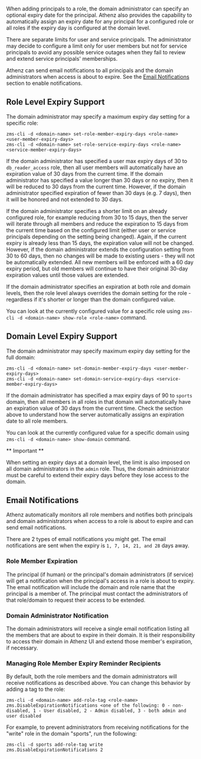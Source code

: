 When adding principals to a role, the domain administrator can specify
an optional expiry date for the principal. Athenz also provides the capability to automatically
assign an expiry date for any principal for a configured role or all roles if the expiry
day is configured at the domain level.

There are separate limits for user and service principals. The administrator may decide to configure
a limit only for user members but not for service principals to avoid any possible
service outages when they fail to review and extend service principals' memberships.

Athenz can send email notifications to all principals and the domain administrators
when access is about to expire. See the [Email Notifications](email_notifications.md) section to enable notifications.

## Role Level Expiry Support

The domain administrator may specify a maximum expiry day setting for a specific role:

```
zms-cli -d <domain-name> set-role-member-expiry-days <role-name> <user-member-expiry-days>
zms-cli -d <domain-name> set-role-service-expiry-days <role-name> <service-member-expiry-days>
```

If the domain administrator has specified a user max expiry days of 30 to `db_reader_access` role,
then all user members will automatically have an expiration value of 30 days from the
current time. If the domain administrator has specified a value longer than 30 days or
no expiry, then it will be reduced to 30 days from the current time. However, if the
domain administrator specified expiration of fewer than 30 days (e.g. 7 days), then
it will be honored and not extended to 30 days.

If the domain administrator specifies a shorter limit on an already configured role, for example
reducing from 30 to 15 days, then the server will iterate through all members and reduce
the expiration to 15 days from the current time based on the configured limit (either user or service
principals depending on the setting being changed). Again, if the current expiry
is already less than 15 days, the expiration value will not be changed. However, if the
domain administrator extends the configuration setting from 30 to 60 days, then no changes
will be made to existing users - they will not be automatically extended. All new members
will be enforced with a 60 day expiry period, but old members will continue to have their
original 30-day expiration values until those values are extended.

If the domain administrator specifies an expiration at both role and domain levels, then
the role level always overrides the domain setting for the role - regardless if it's shorter
or longer than the domain configured value.

You can look at the currently configured value for a specific role using
`zms-cli -d <domain-name> show-role <role-name>` command.

## Domain Level Expiry Support

The domain administrator may specify maximum expiry day setting for the full domain:

```
zms-cli -d <domain-name> set-domain-member-expiry-days <user-member-expiry-days>
zms-cli -d <domain-name> set-domain-service-expiry-days <service-member-expiry-days>
```

If the domain administrator has specified a max expiry days of 90 to `sports` domain,
then all members in all roles in that domain will automatically have an expiration value
of 30 days from the current time. Check the section above to understand how the server
automatically assigns an expiration date to all role members.

You can look at the currently configured value for a specific domain using
`zms-cli -d <domain-name> show-domain` command.

** Important **

When setting an expiry days at a domain level, the limit is also imposed on all domain
administrators in the `admin` role. Thus, the domain administrator must be careful to
extend their expiry days before they lose access to the domain.

## Email Notifications

Athenz automatically monitors all role members and notifies both principals and domain
administrators when access to a role is about to expire and can send email notifications.

There are 2 types of email notifications you might get. The email notifications are
sent when the expiry is `1, 7, 14, 21, and 28` days away.

### Role Member Expiration

The principal (if human) or the principal's domain administrators (if service) will get
a notification when the principal's access in a role is about to expiry. The email
notification will include the domain and role name that the principal is a member of.
The principal must contact the administrators of that role/domain to request their
access to be extended.

### Domain Administrator Notification

The domain administrators will receive a single email notification listing all the members
that are about to expire in their domain. It is their responsibility to access their
domain in Athenz UI and extend those member's expiration, if necessary.

### Managing Role Member Expiry Reminder Recipients

By default, both the role members and the domain administrators will receive notifications as described above.
You can change this behavior by adding a tag to the role:

```
zms-cli -d <domain-name> add-role-tag <role-name> zms.DisableExpirationNotifications <one of the following: 0 - non-disabled, 1 - User disabled, 2 - Admin disabled, 3 - both admin and user disabled
```

For example, to prevent administrators from receiving notifications for the "write" role in the domain "sports", run the following:

```
zms-cli -d sports add-role-tag write zms.DisableExpirationNotifications 2
```